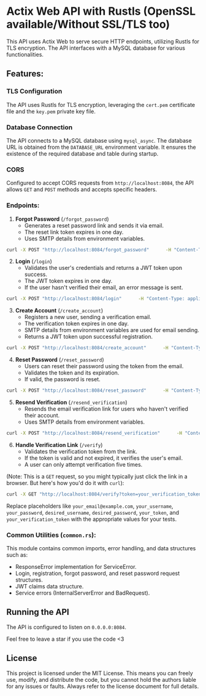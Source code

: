# Actix Web API with Rustls (OpenSSL available/Without SSL/TLS too)

This API uses Actix Web to serve secure HTTP endpoints, utilizing Rustls for TLS encryption. The API interfaces with a MySQL database for various functionalities.

## Features:

### TLS Configuration
The API uses Rustls for TLS encryption, leveraging the `cert.pem` certificate file and the `key.pem` private key file.

### Database Connection
The API connects to a MySQL database using `mysql_async`. The database URL is obtained from the `DATABASE_URL` environment variable. It ensures the existence of the required database and table during startup.

### CORS
Configured to accept CORS requests from `http://localhost:8084`, the API allows `GET` and `POST` methods and accepts specific headers.

### Endpoints:

1. **Forgot Password** (`/forgot_password`)
    - Generates a reset password link and sends it via email.
    - The reset link token expires in one day.
    - Uses SMTP details from environment variables.

```bash
curl -X POST "http://localhost:8084/forgot_password"      -H "Content-Type: application/json"      -d '{"email": "your_email@example.com"}'
```

2. **Login** (`/login`)
    - Validates the user's credentials and returns a JWT token upon success.
    - The JWT token expires in one day.
    - If the user hasn't verified their email, an error message is sent.

```bash
curl -X POST "http://localhost:8084/login"      -H "Content-Type: application/json"      -d '{"username": "your_username", "password": "your_password"}'
```

3. **Create Account** (`/create_account`)
    - Registers a new user, sending a verification email.
    - The verification token expires in one day.
    - SMTP details from environment variables are used for email sending.
    - Returns a JWT token upon successful registration.

```bash
curl -X POST "http://localhost:8084/create_account"      -H "Content-Type: application/json"      -d '{"username": "desired_username", "email": "your_email@example.com", "password": "desired_password"}'
```

4. **Reset Password** (`/reset_password`)
    - Users can reset their password using the token from the email.
    - Validates the token and its expiration.
    - If valid, the password is reset.

```bash
curl -X POST "http://localhost:8084/reset_password"      -H "Content-Type: application/json"      -d '{"email": "your_email@example.com", "token": "your_token", "new_password": "new_password"}'
```

5. **Resend Verification** (`/resend_verification`)
    - Resends the email verification link for users who haven't verified their account.
    - Uses SMTP details from environment variables.

```bash
curl -X POST "http://localhost:8084/resend_verification"      -H "Content-Type: application/json"      -d '{"email": "your_email@example.com"}'
```

6. **Handle Verification Link** (`/verify`)
    - Validates the verification token from the link.
    - If the token is valid and not expired, it verifies the user's email.
    - A user can only attempt verification five times.

(Note: This is a `GET` request, so you might typically just click the link in a browser. But here's how you'd do it with `curl`):

```bash
curl -X GET "http://localhost:8084/verify?token=your_verification_token"
```

Replace placeholders like `your_email@example.com`, `your_username`, `your_password`, `desired_username`, `desired_password`, `your_token`, and `your_verification_token` with the appropriate values for your tests.

### Common Utilities (`common.rs`):

This module contains common imports, error handling, and data structures such as:

- ResponseError implementation for ServiceError.
- Login, registration, forgot password, and reset password request structures.
- JWT claims data structure.
- Service errors (InternalServerError and BadRequest).

## Running the API

The API is configured to listen on `0.0.0.0:8084`.

Feel free to leave a star if you use the code <3 
## License

This project is licensed under the MIT License. This means you can freely use, modify, and distribute the code, but you cannot hold the authors liable for any issues or faults. Always refer to the license document for full details.
